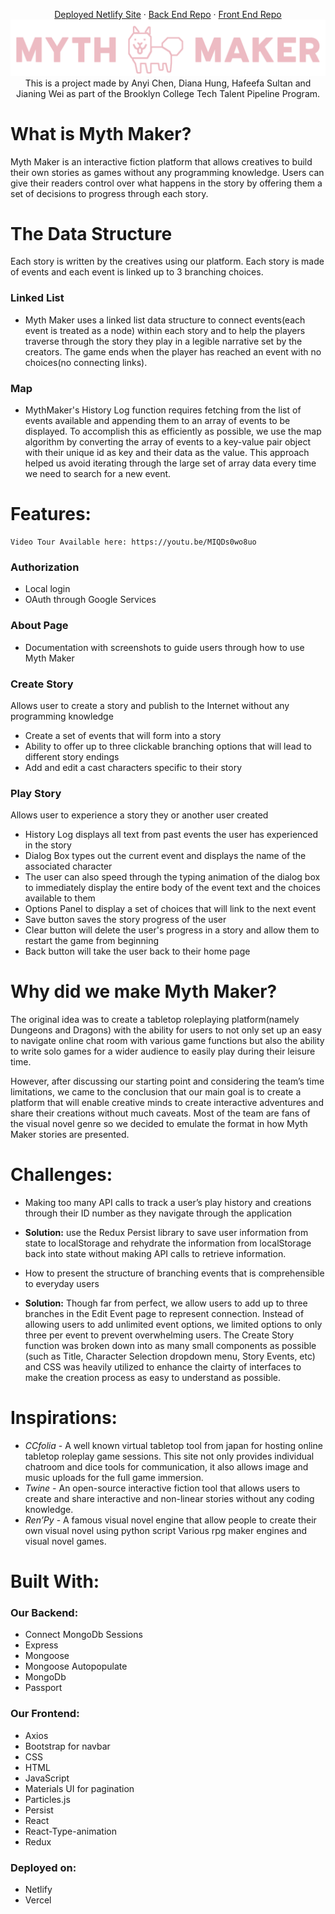  <p align="center">
<a href="https://mythmakers.netlify.app">Deployed Netlify Site</a>
    ·
    <a href="https://github.com/anyichen212/Mythmaker_BE">Back End Repo</a>
    ·
    <a href="https://github.com/dhungwt/mythmaker_frontend/">Front End Repo</a>
<img src = "https://github.com/dhungwt/mythmaker_frontend/blob/main/src/pages/assets/MMlogo.png?raw=true">
   <br /> 
    This is a project made by Anyi Chen, Diana Hung, Hafeefa Sultan and Jianing Wei as part of the Brooklyn College Tech Talent Pipeline Program.
    <br />
    </p>

# What is Myth Maker?
 Myth Maker is an interactive fiction platform that allows creatives to build their own stories as games without any programming knowledge. Users can give their readers control over what happens in the story by offering them a set of decisions to progress through each story.

# The Data Structure
Each story is written by the creatives using our platform. Each story is made of events and each event is linked up to 3 branching choices. 
 ### Linked List
- Myth Maker uses a linked list data structure to connect events(each event is treated as a node) within each story and to help the players traverse through the story they play in a legible narrative set by the creators.  The game ends when the player has reached an event with no choices(no connecting links).

### Map
- MythMaker's History Log function requires fetching from the list of events available and appending them to an array of events to be displayed. To accomplish this as efficiently as possible, we use the map algorithm by converting the array of events to a key-value pair object with their unique id as key and their data as the value. This approach helped us avoid iterating through the large set of array data every time we need to search for a new event.

# Features: 
	Video Tour Available here: https://youtu.be/MIQDs0wo8uo
### Authorization
- Local login
- OAuth through Google Services

### About Page
- Documentation with screenshots to guide users through how to use Myth Maker

### Create Story
 Allows user to create a story and publish to the Internet without any programming knowledge
-  Create a set of events that will form into a story
-  Ability to offer up to three clickable branching options that will lead to different story endings
-  Add and edit a cast characters specific to their story

### Play Story
 Allows user to experience a story they or another user created
- History Log displays all text from past events the user has experienced in the story
- Dialog Box types out the current event and displays the name of the associated character
- The user can also speed through the typing animation of the dialog box to immediately display the entire body of the event text and the choices available to them
- Options Panel to display a set of choices that will link to the next event
- Save button saves the story progress of the user 
- Clear button will delete the user's progress in a story and allow them to restart the game from beginning
- Back button will take the user back to their home page
  
# Why did we make Myth Maker? 

The original idea was to create a tabletop roleplaying platform(namely Dungeons and Dragons) with the ability for users to not only set up an easy to navigate online chat room with various game functions but also the ability to write solo games for a wider audience to easily play during their leisure time. 
<p></p>
However, after discussing our starting point and considering the team’s time limitations, we came to the conclusion that our main goal is to create a platform that will enable creative minds to create interactive adventures and share their creations without much caveats. Most of the team are fans of the visual novel genre so we decided to emulate the format in how Myth Maker stories are presented.

# Challenges:
- Making too many API calls to track a user’s play history and creations through their ID number as they navigate through the application

- **Solution:** use the Redux Persist library to save user information from state to localStorage and rehydrate the information from localStorage back into state without making API calls to retrieve information.

- How to present the structure of branching events that is comprehensible to everyday users

- **Solution:** Though far from perfect, we allow users to add up to three branches in the Edit Event page to represent connection. Instead of allowing users to add unlimited event options, we limited options to only three per event to prevent overwhelming users. The Create Story function was broken down into as many small components as possible (such as Title, Character Selection dropdown menu, Story Events, etc) and CSS was heavily utilized to enhance the clairty of interfaces to make the creation process as easy to understand as possible.

# Inspirations:
- _CCfolia_ - A well known virtual tabletop tool from japan for hosting online tabletop roleplay game sessions. This site not only provides individual chatroom and dice tools for communication, it also allows image and music uploads for the full game immersion.
- _Twine_ - An open-source interactive fiction tool that allows users to create and share interactive and non-linear stories without any coding knowledge.
- _Ren’Py_ - 
A famous visual novel engine that allow people to create their own visual novel using python script
Various rpg maker engines and visual novel games.

# Built With:
### Our Backend:
- Connect MongoDb Sessions
- Express
- Mongoose
- Mongoose Autopopulate
- MongoDb
- Passport

### Our Frontend: 
- Axios
- Bootstrap for navbar
- CSS
- HTML
- JavaScript
- Materials UI for pagination
- Particles.js
- Persist
- React
- React-Type-animation
- Redux

### Deployed on:
- Netlify
-  Vercel

